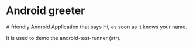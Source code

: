 # Android greeter

A friendly Android Application that says Hi, as soon as it knows your name.

It is used to demo the android-test-runner (atr).

